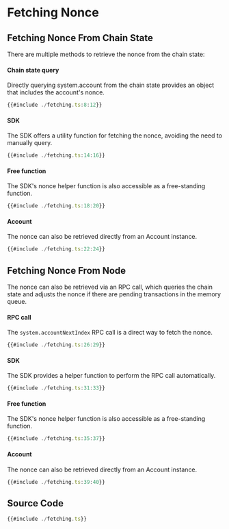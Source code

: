 # Fetching Nonce

## Fetching Nonce From Chain State

There are multiple methods to retrieve the nonce from the chain state:

#### Chain state query

Directly querying system.account from the chain state provides an object that includes the account's nonce.

```ts
{{#include ./fetching.ts:8:12}}
```

#### SDK

The SDK offers a utility function for fetching the nonce, avoiding the need to manually query.

```ts
{{#include ./fetching.ts:14:16}}
```

#### Free function

The SDK's nonce helper function is also accessible as a free-standing function.

```ts
{{#include ./fetching.ts:18:20}}
```

#### Account

The nonce can also be retrieved directly from an Account instance.

```ts
{{#include ./fetching.ts:22:24}}
```

## Fetching Nonce From Node

The nonce can also be retrieved via an RPC call, which queries the chain state and adjusts the nonce if there are pending transactions in the memory queue.

#### RPC call

The `system.accountNextIndex` RPC call is a direct way to fetch the nonce.

```ts
{{#include ./fetching.ts:26:29}}
```

#### SDK

The SDK provides a helper function to perform the RPC call automatically.

```ts
{{#include ./fetching.ts:31:33}}
```

#### Free function

The SDK's nonce helper function is also accessible as a free-standing function.

```ts
{{#include ./fetching.ts:35:37}}
```

#### Account

The nonce can also be retrieved directly from an Account instance.

```ts
{{#include ./fetching.ts:39:40}}
```

## Source Code

```ts
{{#include ./fetching.ts}}
```
